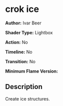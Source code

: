 # crok ice

**Author:** Ivar Beer

**Shader Type:** Lightbox

**Action:** No

**Timeline:** No

**Transition:** No

**Minimum Flame Version:** 


## Description
Create ice structures.
